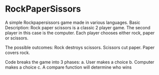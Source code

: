 # RockPaperSissors
A simple Rockpapersissors game made in various languages.
Basic Description:
Rock paper scissors is a classic 2 player game.
The second player in this case is the computer.
Each player chooses either rock, paper or scissors.

The possible outcomes:
Rock destroys scissors.
Scissors cut paper.
Paper covers rock.

Code breaks the game into 3 phases:
a. User makes a choice
b. Computer makes a choice
c. A compare function will determine who wins
